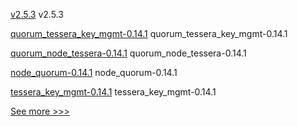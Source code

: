 
[v2.5.3](https://github.com/hyperledger/fabric/releases/tag/v2.5.3) v2.5.3

[quorum_tessera_key_mgmt-0.14.1](https://github.com/hyperledger/bevel/releases/tag/quorum_tessera_key_mgmt-0.14.1) quorum_tessera_key_mgmt-0.14.1

[quorum_node_tessera-0.14.1](https://github.com/hyperledger/bevel/releases/tag/quorum_node_tessera-0.14.1) quorum_node_tessera-0.14.1

[node_quorum-0.14.1](https://github.com/hyperledger/bevel/releases/tag/node_quorum-0.14.1) node_quorum-0.14.1

[tessera_key_mgmt-0.14.1](https://github.com/hyperledger/bevel/releases/tag/tessera_key_mgmt-0.14.1) tessera_key_mgmt-0.14.1


[See more >>>](https://start-here.hyperledger.org/releases)
